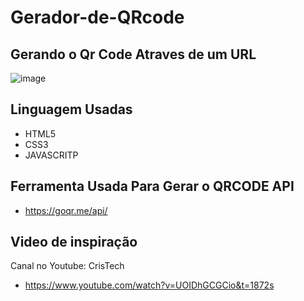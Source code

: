# Gerador-de-QRcode

## Gerando o Qr Code Atraves de um URL 
![image](https://media3.giphy.com/media/wqPJ3HQMYzf6lpH8Rl/giphy.gif?cid=790b7611f1594f1d1e7000942a14a45bbe5e33d60403dfe8&rid=giphy.gif&ct=g)

## Linguagem Usadas
* HTML5
* CSS3
* JAVASCRITP

## Ferramenta Usada Para Gerar o QRCODE API
* https://goqr.me/api/

## Video de inspiração 
Canal no Youtube: CrisTech
* https://www.youtube.com/watch?v=UOIDhGCGCio&t=1872s
